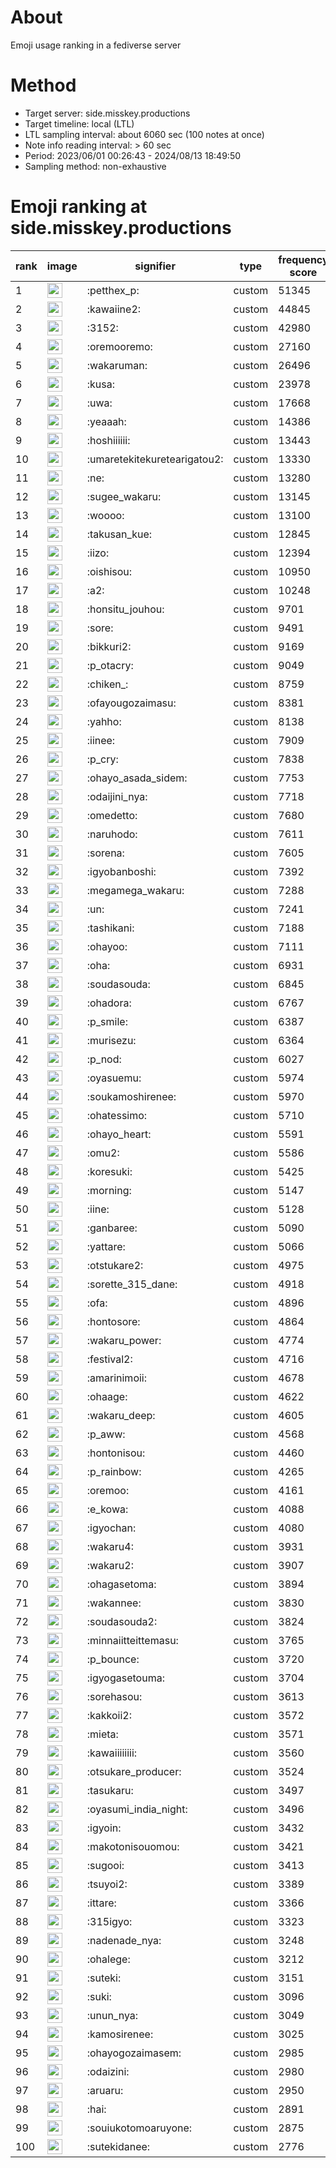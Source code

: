 # About
Emoji usage ranking in a fediverse server

# Method
- Target server: side.misskey.productions
- Target timeline: local (LTL)
- LTL sampling interval: about 6060 sec (100 notes at once)
- Note info reading interval: > 60 sec
- Period: 2023/06/01 00:26:43 - 2024/08/13 18:49:50 
- Sampling method: non-exhaustive

# Emoji ranking at side.misskey.productions

|rank|image|signifier|type|frequency score|
|----|----|----|----|----|
|1|<img height="24" src="https://side.misskey.productions/emoji/petthex_p.webp">|:petthex_p:|custom|51345|
|2|<img height="24" src="https://side.misskey.productions/emoji/kawaiine2.webp">|:kawaiine2:|custom|44845|
|3|<img height="24" src="https://side.misskey.productions/emoji/3152.webp">|:3152:|custom|42980|
|4|<img height="24" src="https://side.misskey.productions/emoji/oremooremo.webp">|:oremooremo:|custom|27160|
|5|<img height="24" src="https://side.misskey.productions/emoji/wakaruman.webp">|:wakaruman:|custom|26496|
|6|<img height="24" src="https://side.misskey.productions/emoji/kusa.webp">|:kusa:|custom|23978|
|7|<img height="24" src="https://side.misskey.productions/emoji/uwa.webp">|:uwa:|custom|17668|
|8|<img height="24" src="https://side.misskey.productions/emoji/yeaaah.webp">|:yeaaah:|custom|14386|
|9|<img height="24" src="https://side.misskey.productions/emoji/hoshiiiiii.webp">|:hoshiiiiii:|custom|13443|
|10|<img height="24" src="https://side.misskey.productions/emoji/umaretekitekuretearigatou2.webp">|:umaretekitekuretearigatou2:|custom|13330|
|11|<img height="24" src="https://side.misskey.productions/emoji/ne.webp">|:ne:|custom|13280|
|12|<img height="24" src="https://side.misskey.productions/emoji/sugee_wakaru.webp">|:sugee_wakaru:|custom|13145|
|13|<img height="24" src="https://side.misskey.productions/emoji/woooo.webp">|:woooo:|custom|13100|
|14|<img height="24" src="https://side.misskey.productions/emoji/takusan_kue.webp">|:takusan_kue:|custom|12845|
|15|<img height="24" src="https://side.misskey.productions/emoji/iizo.webp">|:iizo:|custom|12394|
|16|<img height="24" src="https://side.misskey.productions/emoji/oishisou.webp">|:oishisou:|custom|10950|
|17|<img height="24" src="https://side.misskey.productions/emoji/a2.webp">|:a2:|custom|10248|
|18|<img height="24" src="https://side.misskey.productions/emoji/honsitu_jouhou.webp">|:honsitu_jouhou:|custom|9701|
|19|<img height="24" src="https://side.misskey.productions/emoji/sore.webp">|:sore:|custom|9491|
|20|<img height="24" src="https://side.misskey.productions/emoji/bikkuri2.webp">|:bikkuri2:|custom|9169|
|21|<img height="24" src="https://side.misskey.productions/emoji/p_otacry.webp">|:p_otacry:|custom|9049|
|22|<img height="24" src="https://side.misskey.productions/emoji/chiken_.webp">|:chiken_:|custom|8759|
|23|<img height="24" src="https://side.misskey.productions/emoji/ofayougozaimasu.webp">|:ofayougozaimasu:|custom|8381|
|24|<img height="24" src="https://side.misskey.productions/emoji/yahho.webp">|:yahho:|custom|8138|
|25|<img height="24" src="https://side.misskey.productions/emoji/iinee.webp">|:iinee:|custom|7909|
|26|<img height="24" src="https://side.misskey.productions/emoji/p_cry.webp">|:p_cry:|custom|7838|
|27|<img height="24" src="https://side.misskey.productions/emoji/ohayo_asada_sidem.webp">|:ohayo_asada_sidem:|custom|7753|
|28|<img height="24" src="https://side.misskey.productions/emoji/odaijini_nya.webp">|:odaijini_nya:|custom|7718|
|29|<img height="24" src="https://side.misskey.productions/emoji/omedetto.webp">|:omedetto:|custom|7680|
|30|<img height="24" src="https://side.misskey.productions/emoji/naruhodo.webp">|:naruhodo:|custom|7611|
|31|<img height="24" src="https://side.misskey.productions/emoji/sorena.webp">|:sorena:|custom|7605|
|32|<img height="24" src="https://side.misskey.productions/emoji/igyobanboshi.webp">|:igyobanboshi:|custom|7392|
|33|<img height="24" src="https://side.misskey.productions/emoji/megamega_wakaru.webp">|:megamega_wakaru:|custom|7288|
|34|<img height="24" src="https://side.misskey.productions/emoji/un.webp">|:un:|custom|7241|
|35|<img height="24" src="https://side.misskey.productions/emoji/tashikani.webp">|:tashikani:|custom|7188|
|36|<img height="24" src="https://side.misskey.productions/emoji/ohayoo.webp">|:ohayoo:|custom|7111|
|37|<img height="24" src="https://side.misskey.productions/emoji/oha.webp">|:oha:|custom|6931|
|38|<img height="24" src="https://side.misskey.productions/emoji/soudasouda.webp">|:soudasouda:|custom|6845|
|39|<img height="24" src="https://side.misskey.productions/emoji/ohadora.webp">|:ohadora:|custom|6767|
|40|<img height="24" src="https://side.misskey.productions/emoji/p_smile.webp">|:p_smile:|custom|6387|
|41|<img height="24" src="https://side.misskey.productions/emoji/murisezu.webp">|:murisezu:|custom|6364|
|42|<img height="24" src="https://side.misskey.productions/emoji/p_nod.webp">|:p_nod:|custom|6027|
|43|<img height="24" src="https://side.misskey.productions/emoji/oyasuemu.webp">|:oyasuemu:|custom|5974|
|44|<img height="24" src="https://side.misskey.productions/emoji/soukamoshirenee.webp">|:soukamoshirenee:|custom|5970|
|45|<img height="24" src="https://side.misskey.productions/emoji/ohatessimo.webp">|:ohatessimo:|custom|5710|
|46|<img height="24" src="https://side.misskey.productions/emoji/ohayo_heart.webp">|:ohayo_heart:|custom|5591|
|47|<img height="24" src="https://side.misskey.productions/emoji/omu2.webp">|:omu2:|custom|5586|
|48|<img height="24" src="https://side.misskey.productions/emoji/koresuki.webp">|:koresuki:|custom|5425|
|49|<img height="24" src="https://side.misskey.productions/emoji/morning.webp">|:morning:|custom|5147|
|50|<img height="24" src="https://side.misskey.productions/emoji/iine.webp">|:iine:|custom|5128|
|51|<img height="24" src="https://side.misskey.productions/emoji/ganbaree.webp">|:ganbaree:|custom|5090|
|52|<img height="24" src="https://side.misskey.productions/emoji/yattare.webp">|:yattare:|custom|5066|
|53|<img height="24" src="https://side.misskey.productions/emoji/otstukare2.webp">|:otstukare2:|custom|4975|
|54|<img height="24" src="https://side.misskey.productions/emoji/sorette_315_dane.webp">|:sorette_315_dane:|custom|4918|
|55|<img height="24" src="https://side.misskey.productions/emoji/ofa.webp">|:ofa:|custom|4896|
|56|<img height="24" src="https://side.misskey.productions/emoji/hontosore.webp">|:hontosore:|custom|4864|
|57|<img height="24" src="https://side.misskey.productions/emoji/wakaru_power.webp">|:wakaru_power:|custom|4774|
|58|<img height="24" src="https://side.misskey.productions/emoji/festival2.webp">|:festival2:|custom|4716|
|59|<img height="24" src="https://side.misskey.productions/emoji/amarinimoii.webp">|:amarinimoii:|custom|4678|
|60|<img height="24" src="https://side.misskey.productions/emoji/ohaage.webp">|:ohaage:|custom|4622|
|61|<img height="24" src="https://side.misskey.productions/emoji/wakaru_deep.webp">|:wakaru_deep:|custom|4605|
|62|<img height="24" src="https://side.misskey.productions/emoji/p_aww.webp">|:p_aww:|custom|4568|
|63|<img height="24" src="https://side.misskey.productions/emoji/hontonisou.webp">|:hontonisou:|custom|4460|
|64|<img height="24" src="https://side.misskey.productions/emoji/p_rainbow.webp">|:p_rainbow:|custom|4265|
|65|<img height="24" src="https://side.misskey.productions/emoji/oremoo.webp">|:oremoo:|custom|4161|
|66|<img height="24" src="https://side.misskey.productions/emoji/e_kowa.webp">|:e_kowa:|custom|4088|
|67|<img height="24" src="https://side.misskey.productions/emoji/igyochan.webp">|:igyochan:|custom|4080|
|68|<img height="24" src="https://side.misskey.productions/emoji/wakaru4.webp">|:wakaru4:|custom|3931|
|69|<img height="24" src="https://side.misskey.productions/emoji/wakaru2.webp">|:wakaru2:|custom|3907|
|70|<img height="24" src="https://side.misskey.productions/emoji/ohagasetoma.webp">|:ohagasetoma:|custom|3894|
|71|<img height="24" src="https://side.misskey.productions/emoji/wakannee.webp">|:wakannee:|custom|3830|
|72|<img height="24" src="https://side.misskey.productions/emoji/soudasouda2.webp">|:soudasouda2:|custom|3824|
|73|<img height="24" src="https://side.misskey.productions/emoji/minnaiitteittemasu.webp">|:minnaiitteittemasu:|custom|3765|
|74|<img height="24" src="https://side.misskey.productions/emoji/p_bounce.webp">|:p_bounce:|custom|3720|
|75|<img height="24" src="https://side.misskey.productions/emoji/igyogasetouma.webp">|:igyogasetouma:|custom|3704|
|76|<img height="24" src="https://side.misskey.productions/emoji/sorehasou.webp">|:sorehasou:|custom|3613|
|77|<img height="24" src="https://side.misskey.productions/emoji/kakkoii2.webp">|:kakkoii2:|custom|3572|
|78|<img height="24" src="https://side.misskey.productions/emoji/mieta.webp">|:mieta:|custom|3571|
|79|<img height="24" src="https://side.misskey.productions/emoji/kawaiiiiiiii.webp">|:kawaiiiiiiii:|custom|3560|
|80|<img height="24" src="https://side.misskey.productions/emoji/otsukare_producer.webp">|:otsukare_producer:|custom|3524|
|81|<img height="24" src="https://side.misskey.productions/emoji/tasukaru.webp">|:tasukaru:|custom|3497|
|82|<img height="24" src="https://side.misskey.productions/emoji/oyasumi_india_night.webp">|:oyasumi_india_night:|custom|3496|
|83|<img height="24" src="https://side.misskey.productions/emoji/igyoin.webp">|:igyoin:|custom|3432|
|84|<img height="24" src="https://side.misskey.productions/emoji/makotonisouomou.webp">|:makotonisouomou:|custom|3421|
|85|<img height="24" src="https://side.misskey.productions/emoji/sugooi.webp">|:sugooi:|custom|3413|
|86|<img height="24" src="https://side.misskey.productions/emoji/tsuyoi2.webp">|:tsuyoi2:|custom|3389|
|87|<img height="24" src="https://side.misskey.productions/emoji/ittare.webp">|:ittare:|custom|3366|
|88|<img height="24" src="https://side.misskey.productions/emoji/315igyo.webp">|:315igyo:|custom|3323|
|89|<img height="24" src="https://side.misskey.productions/emoji/nadenade_nya.webp">|:nadenade_nya:|custom|3248|
|90|<img height="24" src="https://side.misskey.productions/emoji/ohalege.webp">|:ohalege:|custom|3212|
|91|<img height="24" src="https://side.misskey.productions/emoji/suteki.webp">|:suteki:|custom|3151|
|92|<img height="24" src="https://side.misskey.productions/emoji/suki.webp">|:suki:|custom|3096|
|93|<img height="24" src="https://side.misskey.productions/emoji/unun_nya.webp">|:unun_nya:|custom|3049|
|94|<img height="24" src="https://side.misskey.productions/emoji/kamosirenee.webp">|:kamosirenee:|custom|3025|
|95|<img height="24" src="https://side.misskey.productions/emoji/ohayogozaimasem.webp">|:ohayogozaimasem:|custom|2985|
|96|<img height="24" src="https://side.misskey.productions/emoji/odaizini.webp">|:odaizini:|custom|2980|
|97|<img height="24" src="https://side.misskey.productions/emoji/aruaru.webp">|:aruaru:|custom|2950|
|98|<img height="24" src="https://side.misskey.productions/emoji/hai.webp">|:hai:|custom|2891|
|99|<img height="24" src="https://side.misskey.productions/emoji/souiukotomoaruyone.webp">|:souiukotomoaruyone:|custom|2875|
|100|<img height="24" src="https://side.misskey.productions/emoji/sutekidanee.webp">|:sutekidanee:|custom|2776|
